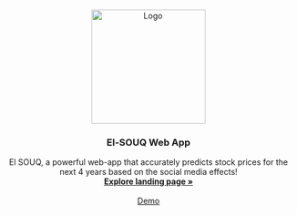 <a name="readme-top"></a>
<!-- PROJECT LOGO -->
<br />
<div align="center">
  <a href="http://elsouq-stock.geeksy.tech/">
    <img src="![image](https://user-images.githubusercontent.com/47082945/236728853-5953eb93-6d71-4883-ba3c-3df676e45e56.png)" width="200" alt="Logo">
  </a>

  <h3 align="center">El-SOUQ Web App</h3>

  <p align="center">
    El SOUQ, a powerful web-app that accurately predicts stock prices for the next 4 years based on the social media effects!
    <br />
    <a href="http://elsouq-stock.geeksy.tech/"><strong>Explore landing page »</strong></a>
    <br />
    <br />
    <a href="https://ahmedabdel-hady-el-souq-stock-api-stockpricepredictor-1ymm0y.streamlit.app/">Demo</a>
  </p>
</div>
